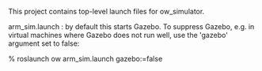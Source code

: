 This project contains top-level launch files for ow_simulator.

arm_sim.launch : by default this starts Gazebo.  To suppress Gazebo, e.g. in virtual machines where Gazebo does not run well, use the 'gazebo' argument set to false:

  % roslaunch ow arm_sim.launch gazebo:=false

